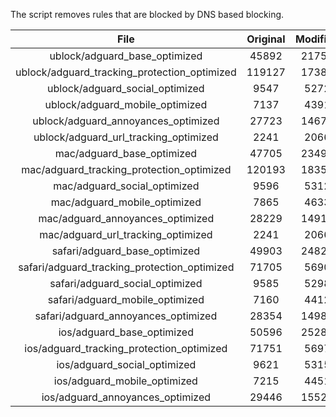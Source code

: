 The script removes rules that are blocked by DNS based blocking.


| File | Original | Modified |
|:----:|:-----:|:-----:|
| ublock/adguard_base_optimized | 45892 | 21755 |
| ublock/adguard_tracking_protection_optimized | 119127 | 17386 |
| ublock/adguard_social_optimized | 9547 | 5272 |
| ublock/adguard_mobile_optimized | 7137 | 4391 |
| ublock/adguard_annoyances_optimized | 27723 | 14670 |
| ublock/adguard_url_tracking_optimized | 2241 | 2066 |
| mac/adguard_base_optimized | 47705 | 23492 |
| mac/adguard_tracking_protection_optimized | 120193 | 18356 |
| mac/adguard_social_optimized | 9596 | 5312 |
| mac/adguard_mobile_optimized | 7865 | 4633 |
| mac/adguard_annoyances_optimized | 28229 | 14913 |
| mac/adguard_url_tracking_optimized | 2241 | 2066 |
| safari/adguard_base_optimized | 49903 | 24825 |
| safari/adguard_tracking_protection_optimized | 71705 | 5690 |
| safari/adguard_social_optimized | 9585 | 5298 |
| safari/adguard_mobile_optimized | 7160 | 4412 |
| safari/adguard_annoyances_optimized | 28354 | 14986 |
| ios/adguard_base_optimized | 50596 | 25288 |
| ios/adguard_tracking_protection_optimized | 71751 | 5697 |
| ios/adguard_social_optimized | 9621 | 5315 |
| ios/adguard_mobile_optimized | 7215 | 4451 |
| ios/adguard_annoyances_optimized | 29446 | 15523 |